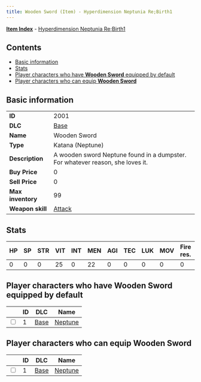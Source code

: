 ```yaml
---
title: Wooden Sword (Item) - Hyperdimension Neptunia Re;Birth1
---
```


[**Item Index**](/neptunia/rb1/item/index.html) - [Hyperdimension Neptunia Re;Birth1](/neptunia/rb1)

## Contents

- [Basic information](#basic-information)
- [Stats](#stats)
- [Player characters who have **Wooden Sword** equipped by default](#player-characters-who-have-wooden-sword-equipped-by-default)
- [Player characters who can equip **Wooden Sword**](#player-characters-who-can-equip-wooden-sword)
## Basic information

|   |   |
| -- | -- |
| **ID** | 2001 |
| **DLC** | [Base](/neptunia/rb1/dlc/1-base.html) |
| **Name** | Wooden Sword |
| **Type** | Katana (Neptune) |
| **Description** | A wooden sword Neptune found in a dumpster. For whatever reason, she loves it. |
| **Buy Price** | 0 |
| **Sell Price** | 0 |
| **Max inventory** | 99 |
| **Weapon skill** | [Attack](/neptunia/rb1/skill/1-1-attack.html) |


## Stats

| HP | SP | STR | VIT | INT | MEN | AGI | TEC | LUK | MOV | Fire res. | Ice res. | Wind res. | Lightning res. |
| -- | -- | --- | --- | --- | --- | --- | --- | --- | --- | --------- | -------- | --------- | -------------- |
| 0 | 0 | 0 | 25 | 0 | 22 | 0 | 0 | 0 | 0 | 0 | 0 | 0 | 0 |


## Player characters who have **Wooden Sword** equipped by default

|    | ID | DLC | Name |
| -- | -- | --- | ---- |
| <input type="checkbox" id="rb1-player-1-1" class="trackbox" /> | 1 | [Base](/neptunia/rb1/dlc/1-base.html) | [Neptune](/neptunia/rb1/player/1-1-neptune.html) |


## Player characters who can equip **Wooden Sword**

|    | ID | DLC | Name |
| -- | -- | --- | ---- |
| <input type="checkbox" id="rb1-player-1-1" class="trackbox" /> | 1 | [Base](/neptunia/rb1/dlc/1-base.html) | [Neptune](/neptunia/rb1/player/1-1-neptune.html) |
